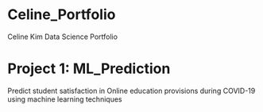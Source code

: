 # Celine_Portfolio
Celine Kim Data Science Portfolio

# Project 1: ML_Prediction
Predict student satisfaction in Online education provisions  during COVID-19 using machine learning techniques
